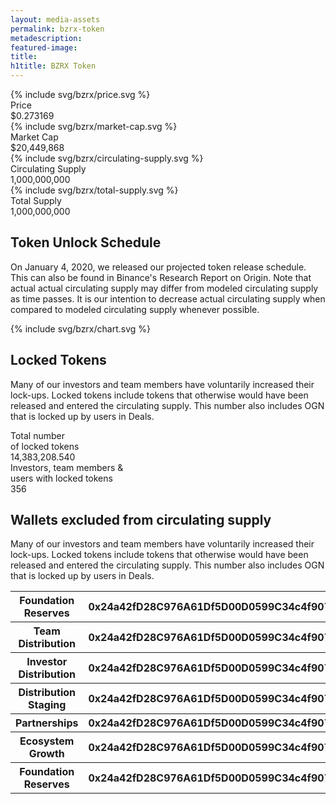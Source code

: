 ```yaml
---
layout: media-assets
permalink: bzrx-token
metadescription: 
featured-image:
title: 
h1title: BZRX Token
---
```


<div class="container container-xl">
    <div class="container-bzrx">
        <div class="item-bzrx">
            <div class="icon">{% include svg/bzrx/price.svg %}</div>
            <div class="title">Price</div>
            <div class="value"><span class="sign">$</span>0.273169</div>
        </div>
        <div class="item-bzrx">
            <div class="icon">{% include svg/bzrx/market-cap.svg %}</div>
            <div class="title">Market Cap</div>
            <div class="value"><span class="sign">$</span>20,449,868</div>
        </div>
        <div class="item-bzrx">
            <div class="icon">{% include svg/bzrx/circulating-supply.svg %}</div>
            <div class="title">Circulating Supply</div>
            <div class="value">1,000,000,000</div>
        </div>
        <div class="item-bzrx">
            <div class="icon">{% include svg/bzrx/total-supply.svg %}</div>
            <div class="title">Total Supply</div>
            <div class="value">1,000,000,000</div>
        </div>
    </div>
</div>

<div class="container container-md content-bzrx">
    <h2>Token Unlock Schedule</h2>
    <p>On January 4, 2020, we released our projected token release schedule. This can also be found in Binance's Research Report on Origin. Note that actual actual circulating supply may differ from modeled circulating supply as time passes. It is our intention to decrease actual circulating supply when compared to modeled circulating supply whenever possible.</p>
    <div class="container-chart">{% include svg/bzrx/chart.svg %}</div>
    <h2>Locked Tokens</h2>
    <p>Many of our investors and team members have voluntarily increased their lock-ups. Locked tokens include tokens that otherwise would have been released and entered the circulating supply. This number also includes OGN that is locked up by users in  Deals.</p>
</div>

<div class="container container-xl">
    <div class="container-locked">
        <div class="container container-md content-bzrx">
            <div class="d-flex f-wrap">    
                <div class="item-locked">
                    <div class="title">Total number <br /> of locked tokens</div>
                    <div class="value">14,383,208.540</div>
                </div>
                <div class="item-locked">
                    <div class="title">Investors, team members & <br /> users with locked tokens</div>
                    <div class="value">356</div>
                </div>
            </div>
        </div>
    </div>
</div>
<div class="container container-md content-bzrx">
    <h2>Wallets excluded from circulating supply</h2>
    <p>Many of our investors and team members have voluntarily increased their lock-ups. Locked tokens include tokens that otherwise would have been released and entered the circulating supply. This number also includes OGN that is locked up by users in  Deals.</p>
</div>

<div class="container container-xl overflow-x-scroll">
    <table class="bzrx-table">
        <tbody>
            <tr class="bzrx-row">
                <th class="title">Foundation Reserves</th>
                <th class="account">0x24a42fD28C976A61Df5D00D0599C34c4f90748c8</th>
                <th class="action"><a href="/">Open</a></th>
            </tr>
            <tr class="bzrx-row">
                <th class="title">Team Distribution</th>
                <th class="account">0x24a42fD28C976A61Df5D00D0599C34c4f90748c8</th>
                <th class="action"><a href="/">Open</a></th>
            </tr>
            <tr class="bzrx-row">
                <th class="title">Investor Distribution</th>
                <th class="account">0x24a42fD28C976A61Df5D00D0599C34c4f90748c8</th>
                <th class="action"><a href="/">Open</a></th>
            </tr>
            <tr class="bzrx-row">
                <th class="title">Distribution Staging</th>
                <th class="account">0x24a42fD28C976A61Df5D00D0599C34c4f90748c8</th>
                <th class="action"><a href="/">Open</a></th>
            </tr>
            <tr class="bzrx-row">
                <th class="title">Partnerships</th>
                <th class="account">0x24a42fD28C976A61Df5D00D0599C34c4f90748c8</th>
                <th class="action"><a href="/">Open</a></th>
            </tr>
            <tr class="bzrx-row">
                <th class="title">Ecosystem Growth</th>
                <th class="account">0x24a42fD28C976A61Df5D00D0599C34c4f90748c8</th>
                <th class="action"><a href="/">Open</a></th>
            </tr>
            <tr class="bzrx-row">
                <th class="title">Foundation Reserves</th>
                <th class="account">0x24a42fD28C976A61Df5D00D0599C34c4f90748c8</th>
                <th class="action"><a href="/">Open</a></th>
            </tr>
        </tbody>
    </table>
</div>